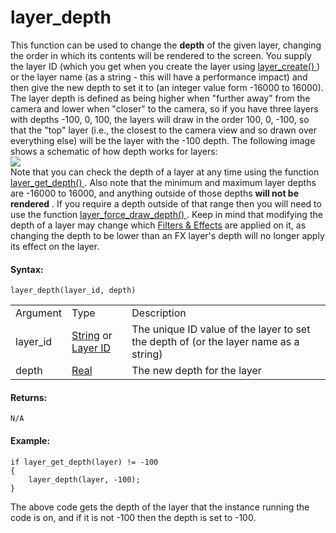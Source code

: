 # layer_depth

This function can be used to change the **depth** of the given layer,
changing the order in which its contents will be rendered to the screen.
You supply the layer ID (which you get when you create the layer using [
layer_create() ](layer_create) ) or the layer name (as a string -
this will have a performance impact) and then give the new depth to set
it to (an integer value form -16000 to 16000). The layer depth is
defined as being higher when "further away" from the camera and lower
when "closer" to the camera, so if you have three layers with depths
-100, 0, 100, the layers will draw in the order 100, 0, -100, so that
the "top" layer (i.e., the closest to the camera view and so drawn over
everything else) will be the layer with the -100 depth. The following
image shows a schematic of how depth works for layers:  
![](https://gms.magecorn.com/Manual/assets/Images/Scripting_Reference/GML/Reference/Rooms/Layer_Depths.png)  
Note that you can check the depth of a layer at any time using the
function [ layer_get_depth() ](layer_get_depth) . Also note that the
minimum and maximum layer depths are -16000 to 16000, and anything
outside of those depths **will not be rendered** . If you require a
depth outside of that range then you will need to use the function [
layer_force_draw_depth() ](layer_force_draw_depth) . Keep in mind
that modifying the depth of a layer may change which [Filters &
Effects](../../../../../The_Asset_Editors/Room_Properties/Filters_and_Effects)
are applied on it, as changing the depth to be lower than an FX layer's
depth will no longer apply its effect on the layer.

#### Syntax:

``` gml
layer_depth(layer_id, depth)
```

|          |                                                                                                                                                                                                                  |                                                                                      |
|----------|------------------------------------------------------------------------------------------------------------------------------------------------------------------------------------------------------------------|--------------------------------------------------------------------------------------|
| Argument | Type                                                                                                                                                                                                             | Description                                                                          |
| layer_id |  [String](../../../../../../GameMaker_Language/GML_Overview/Data_Types) or [Layer ID](../../../../../../GameMaker_Language/GML_Reference/Asset_Management/Rooms/General_Layer_Functions/layer_get_id)    | The unique ID value of the layer to set the depth of (or the layer name as a string) |
| depth    |  [Real](../../../../../../GameMaker_Language/GML_Overview/Data_Types)                                                                                                                                        | The new depth for the layer                                                          |

#### Returns:

``` gml
N/A
```

#### Example:

``` gml
if layer_get_depth(layer) != -100
{
    layer_depth(layer, -100);
}
```

The above code gets the depth of the layer that the instance running the
code is on, and if it is not -100 then the depth is set to -100.

